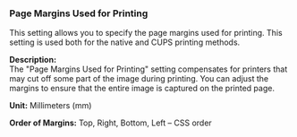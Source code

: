 ### Page Margins Used for Printing

This setting allows you to specify the page margins used for printing. This setting is used both for the native and CUPS printing methods.

**Description:**  
The "Page Margins Used for Printing" setting compensates for printers that may cut off some part of the image during printing. You can adjust the margins to ensure that the entire image is captured on the printed page.

**Unit:** Millimeters (mm)

**Order of Margins:** Top, Right, Bottom, Left – CSS order
